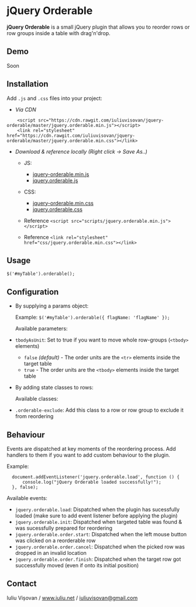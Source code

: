# jQuery Orderable

**jQuery Orderable** is a small jQuery plugin that allows you to reorder rows or row groups inside a table with drag'n'drop. 

## Demo

Soon

## Installation

Add `.js` and `.css` files into your project:

- *Via CDN*

``` 
    <script src="https://cdn.rawgit.com/iuliuvisovan/jquery-orderable/master/jquery.orderable.min.js"></script>
    <link rel="stylesheet" href="https://cdn.rawgit.com/iuliuvisovan/jquery-orderable/master/jquery.orderable.min.css"></link>    
```





 - *Download & reference locally (Right click -> Save As..)*
      - JS:
         - [jquery-orderable.min.js](https://cdn.rawgit.com/iuliuvisovan/jquery-orderable/master/jquery.orderable.min.js)
         - [jquery.orderable.js](https://cdn.rawgit.com/iuliuvisovan/jquery-orderable/master/jquery.orderable.js)

      - CSS:
         - [jquery-orderable.min.css](https://cdn.rawgit.com/iuliuvisovan/jquery-orderable/master/jquery.orderable.min.css)
         - [jquery.orderable.css](https://cdn.rawgit.com/iuliuvisovan/jquery-orderable/master/jquery.orderable.css)
         
      - Reference ```<script src="scripts/jquery.orderable.min.js"></script>```
      - Reference ```<link rel="stylesheet" href="css/jquery.orderable.min.css"></link> ```
      
## Usage

`$('#myTable').orderable();`

## Configuration
 - By supplying a params object:

    Example: `$('#myTable').orderable({ flagName: 'flagName' });`

    Available parameters:

  - `tbodyAsUnit`: Set to true if you want to move whole row-groups (`<tbody>` elements)

      - `false` *(default)* - The order units are the `<tr>` elements inside the target table
      - `true` - The order units are the `<tbody>` elements inside the target table
      
 - By adding state classes to rows:

     Available classes:

  - `.orderable-exclude`: Add this class to a row or row group to exclude it from reordering  
    

## Behaviour

Events are dispatched at key moments of the reordering process. Add handlers to them if you want to add custom behaviour to the plugin.

Example:

```
  document.addEventListener('jquery.orderable.load', function () {
      console.log("jQuery Orderable loaded successfully!");
  }, false);
```

Available events:

 - `jquery.orderable.load`: Dispatched when the plugin has sucessfully loaded (make sure to add event listener before applying the plugin)
 - `jquery.orderable.init`: Dispatched when targeted table was found & was sucessfully prepared for reordering
 - `jquery.orderable.order.start`: Dispatched when the left mouse button was clicked on a reorderable row
 - `jquery.orderable.order.cancel`: Dispatched when the picked row was dropped in an invalid location
 - `jquery.orderable.order.finish`: Dispatched when the target row got successfully moved (even if onto its initial position) 


## Contact

Iuliu Vișovan / www.iuliu.net / iuliuvisovan@gmail.com
